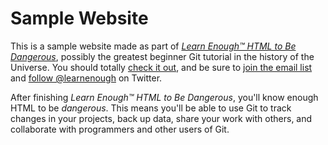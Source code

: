 # Sample Website

This is a sample website made as part of [*Learn Enough™ HTML to Be
Dangerous*](https://www.learnenough.com/html-tutorial), possibly the greatest
beginner Git tutorial in the history of the Universe. You should totally [
check it out](https://www.learnenough.com/html-tutorial), and be sure to [join
the email list](https://www.learnenough.com/#email_list) and
[follow @learnenough](http://twitter.com/learnenough) on Twitter.

After finishing *Learn Enough™ HTML to Be Dangerous*, you'll know enough HTML
to be *dangerous*. This means you'll be able to use Git to track changes in
your projects, back up data, share your work with others, and collaborate
with programmers and other users of Git.